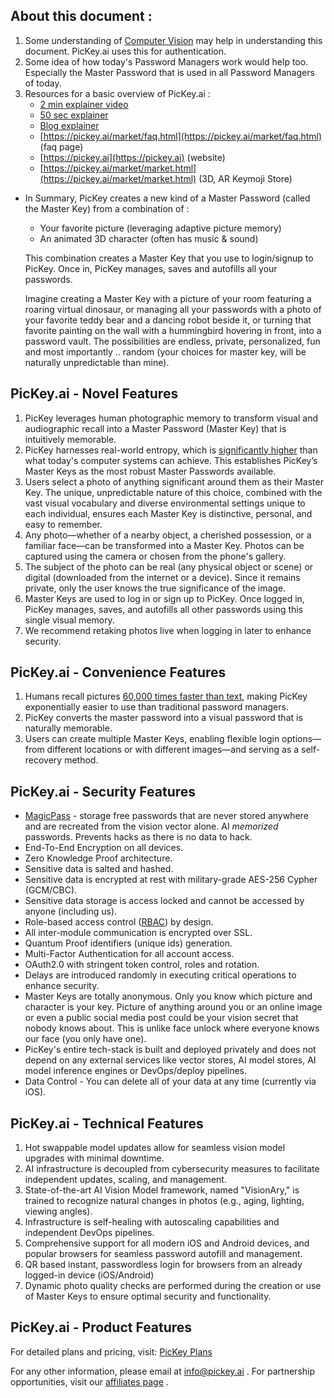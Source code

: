 ## About this document : 
1. Some understanding of [Computer Vision](https://en.wikipedia.org/wiki/Computer_vision) may help in understanding this document. PicKey.ai uses this for authentication.
2. Some idea of how today's Password Managers work would help too. Especially the Master Password that is used in all Password Managers of today.
3. Resources for a basic overview of PicKey.ai :
	- [2 min explainer video](https://youtu.be/KedRFg-Qg_Y?si=z_avMTKaUk7up-PI)
	- [50 sec explainer](https://youtu.be/MY7DG6qOmg0)
	- [Blog explainer](https://blog.pickey.ai/pickey-ai-the-future-of-password-management/)
	- [https://pickey.ai/market/faq.html](https://pickey.ai/market/faq.html) (faq page)
	- [https://pickey.ai](https://pickey.ai) (website)
	- [https://pickey.ai/market/market.html](https://pickey.ai/market/market.html) (3D, AR Keymoji Store)
 - In Summary, PicKey creates a new kind of a Master Password (called the Master Key) from a combination of :

    - Your favorite picture (leveraging adaptive picture memory)
    - An animated 3D character (often has music & sound)

	This combination creates a Master Key that you use to login/signup to PicKey. Once in, PicKey manages, saves and autofills all your passwords.
	
	Imagine creating a Master Key with a picture of your room featuring a roaring virtual dinosaur, or managing all your passwords with a photo of your favorite teddy bear and a dancing robot beside it, or turning that favorite painting on the wall with a hummingbird hovering in front, into a password vault.
The possibilities are endless, private, personalized, fun and most importantly .. random (your choices for master key, will be naturally unpredictable than mine).
## PicKey.ai - Novel Features
1. PicKey leverages human photographic memory to transform visual and audiographic recall into a Master Password (Master Key) that is intuitively memorable.
2. PicKey harnesses real-world entropy, which is [significantly higher](https://blog.pickey.ai/defying-brute-force-the-unparalleled-strength-of-pickeys-master-key/) than what today's computer systems can achieve. This establishes PicKey’s Master Keys as the most robust Master Passwords available.
3. Users select a photo of anything significant around them as their Master Key. The unique, unpredictable nature of this choice, combined with the vast visual vocabulary and diverse environmental settings unique to each individual, ensures each Master Key is distinctive, personal, and easy to remember.
4. Any photo—whether of a nearby object, a cherished possession, or a familiar face—can be transformed into a Master Key. Photos can be captured using the camera or chosen from the phone's gallery.
5. The subject of the photo can be real (any physical object or scene) or digital (downloaded from the internet or a device). Since it remains private, only the user knows the true significance of the image.
6.  Master Keys are used to log in or sign up to PicKey. Once logged in, PicKey manages, saves, and autofills all other passwords using this single visual memory.
7. We recommend retaking photos live when logging in later to enhance security.
## PicKey.ai - Convenience Features
1. Humans recall pictures [60,000 times faster than text](https://medtechintelligence.com/column/the-power-of-visuals/), making PicKey exponentially easier to use than traditional password managers.
2. PicKey converts the master password into a visual password that is naturally memorable.
3. Users can create multiple Master Keys, enabling flexible login options—from different locations or with different images—and serving as a self-recovery method.
## PicKey.ai - Security Features
- [MagicPass](https://pickey.ai/#magicpass) - storage free passwords that are never stored anywhere and are recreated from the vision vector alone. AI *memorized* passwords. Prevents hacks as there is no data to hack.
- End-To-End Encryption on all devices.
- Zero Knowledge Proof architecture.
- Sensitive data is salted and hashed.
- Sensitive data is encrypted at rest with military-grade AES-256 Cypher (GCM/CBC).
- Sensitive data storage is access locked and cannot be accessed by anyone (including us).
- Role-based access control ([RBAC](https://en.wikipedia.org/wiki/Role-based_access_control)) by design.
- All inter-module communication is encrypted over SSL.
- Quantum Proof identifiers (unique ids) generation.
- Multi-Factor Authentication for all account access.
- OAuth2.0 with stringent token control, roles and rotation.
- Delays are introduced randomly in executing critical operations to enhance security.
- Master Keys are totally anonymous. Only you know which picture and character is your key. Picture of anything around you or an online image or even a public social media post could be your vision secret that nobody knows about. This is unlike face unlock where everyone knows our face (you only have one).
- PicKey's entire tech-stack is built and deployed privately and does not depend on any external services like vector stores, AI model stores, AI model inference engines or DevOps/deploy pipelines.
- Data Control - You can delete all of your data at any time (currently via iOS).
## PicKey.ai - Technical Features
1. Hot swappable model updates allow for seamless vision model upgrades with minimal downtime.
2. AI infrastructure is decoupled from cybersecurity measures to facilitate independent updates, scaling, and management.
3. State-of-the-art AI Vision Model framework, named "VisionAry," is trained to recognize natural changes in photos (e.g., aging, lighting, viewing angles).
4. Infrastructure is self-healing with autoscaling capabilities and independent DevOps pipelines.
5. Comprehensive support for all modern iOS and Android devices, and popular browsers for seamless password autofill and management.
6. QR based instant, passwordless login for browsers from an already logged-in device (iOS/Android)
7. Dynamic photo quality checks are performed during the creation or use of Master Keys to ensure optimal security and functionality.
## PicKey.ai - Product Features
For detailed plans and pricing, visit: [PicKey Plans](https://pickey.ai/#plans)

For any other information, please email at info@pickey.ai . For partnership opportunities, visit our [affiliates page](https://pickey.ai/affiliates/affiliates.html) .
